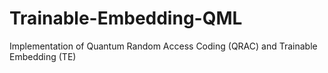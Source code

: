 # Trainable-Embedding-QML
Implementation of Quantum Random Access Coding (QRAC) and Trainable Embedding (TE)
